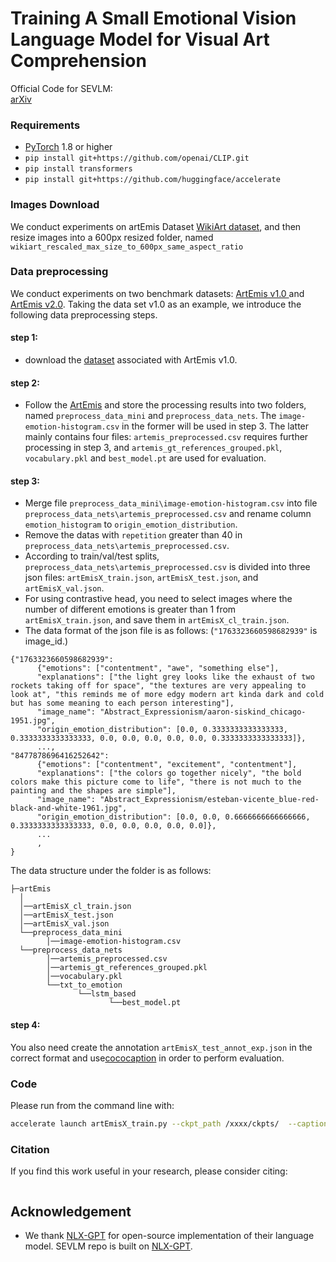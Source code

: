 # Training A Small Emotional Vision Language Model for Visual Art Comprehension
Official Code for SEVLM:  <br>
[arXiv](https://arxiv.org/xxxx) 
<br>


### Requirements
- [PyTorch](https://pytorch.org/) 1.8 or higher
- `pip install git+https://github.com/openai/CLIP.git`
-  `pip install transformers`
-  `pip install git+https://github.com/huggingface/accelerate`

### Images Download
We conduct experiments on artEmis Dataset [WikiArt dataset](https://github.com/cs-chan/ArtGAN/tree/master/WikiArt%20Dataset), and then resize images into a 600px resized folder, named `wikiart_rescaled_max_size_to_600px_same_aspect_ratio` 

### Data preprocessing
We conduct experiments on two benchmark datasets: [ArtEmis v1.0 ](https://arxiv.org/abs/2101.07396)  and [ArtEmis v2.0](https://arxiv.org/abs/2204.07660). Taking the data set v1.0 as an example, we introduce the following data preprocessing steps.
#### step 1: 
- download the [dataset](https://github.com/optas/artemis?tab=readme-ov-file) associated with ArtEmis v1.0.
#### step 2: 
- Follow the [ArtEmis](https://github.com/optas/artemis?tab=readme-ov-file) and store the processing results into two folders, named `preprocess_data_mini` and `preprocess_data_nets`. The `image-emotion-histogram.csv` in the former will be used in step 3. The latter mainly contains four files:  `artemis_preprocessed.csv` requires further processing in step 3, and `artemis_gt_references_grouped.pkl`, `vocabulary.pkl` and `best_model.pt` are used for evaluation.
#### step 3: 
- Merge file `preprocess_data_mini\image-emotion-histogram.csv` into file `preprocess_data_nets\artemis_preprocessed.csv` and rename column `emotion_histogram` to `origin_emotion_distribution`.
- Remove the datas with `repetition` greater than 40 in `preprocess_data_nets\artemis_preprocessed.csv`.
- According to train/val/test splits, `preprocess_data_nets\artemis_preprocessed.csv` is divided into three json files: `artEmisX_train.json`, `artEmisX_test.json`, and `artEmisX_val.json`.
- For using contrastive head, you need to select images where the number of different emotions is greater than 1 from `artEmisX_train.json`, and save  them in `artEmisX_cl_train.json`.
- The data format of the json file is as follows: (`"1763323660598682939"` is image_id.)
```
{"1763323660598682939": 
      {"emotions": ["contentment", "awe", "something else"], 
      "explanations": ["the light grey looks like the exhaust of two rockets taking off for space", "the textures are very appealing to look at", "this reminds me of more edgy modern art kinda dark and cold but has some meaning to each person interesting"], 
      "image_name": "Abstract_Expressionism/aaron-siskind_chicago-1951.jpg",  
      "origin_emotion_distribution": [0.0, 0.3333333333333333, 0.3333333333333333, 0.0, 0.0, 0.0, 0.0, 0.0, 0.3333333333333333]}, 
      ...,
"8477878696416252642": 
      {"emotions": ["contentment", "excitement", "contentment"], 
      "explanations": ["the colors go together nicely", "the bold colors make this picture come to life", "there is not much to the painting and the shapes are simple"], 
      "image_name": "Abstract_Expressionism/esteban-vicente_blue-red-black-and-white-1961.jpg", 
      "origin_emotion_distribution": [0.0, 0.0, 0.6666666666666666, 0.3333333333333333, 0.0, 0.0, 0.0, 0.0, 0.0]},
      ...
      ,
}
```

The data structure under the folder is as follows:
```
├─artEmis
  │
  │──artEmisX_cl_train.json
  │──artEmisX_test.json
  │──artEmisX_val.json
  └──preprocess_data_mini
        │──image-emotion-histogram.csv
  └──preprocess_data_nets
        │──artemis_preprocessed.csv
        │──artemis_gt_references_grouped.pkl
        │──vocabulary.pkl  
        └──txt_to_emotion
               └──lstm_based
                      └──best_model.pt
```




#### step 4: 
You also need create the annotation `artEmisX_test_annot_exp.json` in the correct format and use[cococaption](https://github.com/tylin/coco-caption) in order to perform evaluation.


### Code
Please run from the command line with: <br>
```bash
accelerate launch artEmisX_train.py --ckpt_path /xxxx/ckpts/  --caption_save_path /xxxx/results/  --nle_data_train_path /xxxx/data/artEmis/artEmisX_cl_train.json  --nle_data_val_path /xxxx/data/artEmis/artEmisX_val.json
```

### Citation
If you find this work useful in your research, please consider citing:
```

```

## Acknowledgement

- We thank [NLX-GPT](https://github.com/fawazsammani/nlxgpt) for  open-source implementation of their language model. SEVLM repo is built on [NLX-GPT](https://github.com/fawazsammani/nlxgpt).
